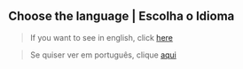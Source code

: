 ## Choose the language | Escolha o Idioma

> If you want to see in english, click [here](https://github.com/FabricioMacena/Data_Science/blob/main/Melbourne%20Housing/(EN)/doc_MelbourneHousing(EN).md)

> Se quiser ver em português, clique [aqui](https://github.com/FabricioMacena/Data_Science/blob/main/Melbourne%20Housing/(PT)/doc_MelbourneHousing(PT).md)
